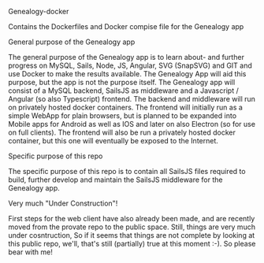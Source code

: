Genealogy-docker

Contains the Dockerfiles and Docker compise file for the Genealogy app

General purpose of the Genealogy app

The general purpose of the Genealogy app is to learn about- and further progress on MySQL, Sails, Node, JS, Angular, SVG (SnapSVG) and GIT and use Docker to make the results available. The Genealogy App will aid this purpose, but the app is not the purpose itself. The Genealogy app will consist of a MySQL backend, SailsJS as middleware and a Javascript / Angular (so also Typescript) frontend. The backend and middleware will run on privately hosted docker containers. The frontend will initially run as a simple WebApp for plain browsers, but is planned to be expanded into Mobile apps for Android as well as IOS and later on also Electron (so for use on full clients). The frontend will also be run a privately hosted docker container, but this one will eventually be exposed to the Internet.

Specific purpose of this repo

The specific purpose of this repo is to contain all SailsJS files required to build, further develop and maintain the SailsJS middleware for the Genealogy app.

Very much "Under Construction"!

First steps for the web client have also already been made, and are recently moved from the provate repo to the public space. Still, things are very much under cosntruction, So if it seems that things are not complete by looking at this public repo, we'll, that's still (partially) true at this moment :-). So please bear with me!

